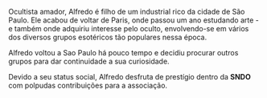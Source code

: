
Ocultista amador, Alfredo é filho de um industrial rico da cidade de São Paulo. Ele acabou de voltar de Paris, onde passou um ano estudando arte - e também onde adquiriu interesse pelo oculto, envolvendo-se em vários dos diversos grupos esotéricos tão populares nessa época. 

Alfredo voltou a Sao Paulo há pouco tempo e decidiu procurar outros grupos para dar continuidade a sua curiosidade.

Devido a seu status social, Alfredo desfruta de prestígio dentro da **SNDO** com polpudas contribuições para a associação. 